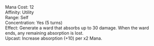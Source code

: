 Mana Cost: 12  
Affinity: Utility  
Range: Self  
Concentration: Yes (5 turns)  
Effect: Generate a ward that absorbs up to 30 damage. When the ward ends, any remaining absorption is lost.  
Upcast: Increase absorption (+10) per x2 Mana.
